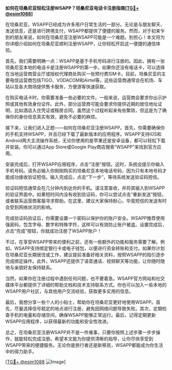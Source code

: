 **如何在坦桑尼亚轻松注册WSAPP？坦桑尼亚电话卡注册指南[[TG💪+ @esim1088](https://t.me/s/esim1088)]**

在坦桑尼亚，WSAPP已经成为许多用户日常生活的一部分。无论是与朋友聊天、发送信息，还是进行跨境支付，WSAPP都提供了便捷的服务。然而，对于初来乍到的朋友来说，如何在坦桑尼亚注册WSAPP可能是一个难题。别担心！本文将为你详细介绍如何在坦桑尼亚顺利注册WSAPP，让你轻松开启这一便捷的通信体验。

首先，我们需要明确一点：WSAPP是基于手机号码进行注册的。因此，拥有一张坦桑尼亚本地的电话卡是注册WSAPP的第一步。如果你还没有电话卡，可以选择在当地运营商营业厅或授权代理商处购买一张预付费SIM卡。目前，坦桑尼亚的主要电信运营商包括TIGO、VODACOM和Airtel等。这些运营商通常会在机场、车站以及各大商场提供售卡服务，方便游客快速获取。

在购买电话卡时，你需要准备一些必要的文件。一般来说，运营商会要求你出示护照或其他有效身份证件。此外，部分运营商可能会要求你提供近期的居住地址证明，比如酒店入住凭证或租房合同。虽然这个过程听起来有些繁琐，但这是为了确保你的身份信息真实有效，避免不必要的麻烦。

接下来，让我们进入正题——如何在坦桑尼亚注册WSAPP。首先，你需要确保你的手机支持WSAPP，并且已经下载了最新版本的应用程序。WSAPP支持iOS和Android两大主流操作系统，无论你使用的是苹果还是安卓设备，都可以轻松下载并安装。你可以通过App Store或Google Play商店搜索“WSAPP”来找到官方应用。

安装完成后，打开WSAPP应用程序，点击“注册”按钮。这时，系统会提示你输入手机号码。请务必输入你刚刚购买的坦桑尼亚本地电话号码，因为只有本地号码才能成功接收验证短信。输入完成后，点击“下一步”，等待系统发送验证码短信。

验证码短信通常会在几分钟内到达你的手机。请注意查收，并将其输入到WSAPP的验证界面中。如果短时间内没有收到验证码，你可以尝试点击“重新发送”按钮，或者联系运营商客服寻求帮助。在这里，建议大家保持耐心，毕竟短信的发送有时会受到网络状况的影响。

完成验证码验证后，你需要设置一个密码以保护你的账户安全。WSAPP推荐使用强密码，包含字母、数字和特殊字符，这样可以有效防止账户被盗。设置完成后，点击“完成”按钮，你就成功注册了WSAPP账户！

不过，在享受WSAPP带来的便利之前，还有一些额外的功能和服务需要了解。例如，WSAPP支持绑定银行卡或电子钱包，以便进行资金转账和支付。如果你计划在坦桑尼亚长期居住或工作，建议提前准备好相关资料，按照WSAPP的指引逐步完成绑定操作。此外，WSAPP还提供了语音通话、视频聊天等功能，让你随时随地与亲朋好友保持联系。

当然，如果你在注册过程中遇到任何问题，也不要着急。WSAPP官方网站和社交媒体平台都提供了详细的帮助文档和技术支持联系方式。你也可以加入一些本地的WSAPP用户社区，与其他用户交流经验，获取更多实用的信息。

最后，我想分享一些个人的小贴士，帮助你在坦桑尼亚更好地使用WSAPP。首先，尽量选择信号稳定的地点进行注册，避免因网络问题导致失败。其次，定期检查手机的电量和存储空间，确保WSAPP能够正常运行。最后，记得定期更新WSAPP应用程序，以获得最新的功能和安全性改进。

总之，在坦桑尼亚注册WSAPP并不是一件难事，只要你按照上述步骤一步步操作，就能轻松完成注册。希望本文能为你提供清晰的指导，让你尽快享受到WSAPP带来的便捷服务。无论你是旅行者还是新移民，WSAPP都能成为你生活中的得力助手。

[[TG💪+ @esim1088](https://t.me/s/esim1088) ![Image](https://i.postimg.cc/4NQfJmqS/Snipaste-2025-05-13-00-14-12.png)]